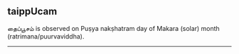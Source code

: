 ## taippUcam

தைப்பூசம் is observed on Puṣya nakṣhatram day of Makara (solar) month (ratrimana/puurvaviddha).


---

